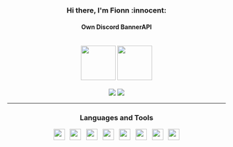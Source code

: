 <div id="SealedSaucer" align="center">
   <center><h3> Hi there, I'm Fionn :innocent:</h3>
  <h4>Own Discord BannerAPI</h4></center>
  <br>
  <a href="https://discord.com/users/859784549063196722"><img height="80px" src="http://139.99.43.34:90/theam-2/859784549063196722.png" /></a>
  <a href="https://discord.com/users/1094092419588427878"><img height="80px" src="http://139.99.43.34:90/theam-1/1094092419588427878.png" /></a>
  <br><br>
  <a href="https://fionn.github.io"><img src="https://img.shields.io/website?label=fionn.github.io&style=for-the-badge&url=https%3A%2F%2Fphantom.is-a.dev"></a>
  <a href="https://fionn.github.io"><img src="https://img.shields.io/badge/fionn.github.io-5e40e4?style=for-the-badge"></a>

---


<h3>Languages and Tools</h3>

<div>
  <a href="https://python.org"><img src="https://skillicons.dev/icons?i=python" height="26" width="26"></a>
  &nbsp;
  <a href="https://w3.org/html"><img src="https://skillicons.dev/icons?i=html" height="26" width="26"></a>
  &nbsp;
  <a href="https://w3schools.com/css"><img src="https://skillicons.dev/icons?i=css" height="26" width="26"></a>
  &nbsp;
  <a href="https://javascript.com"><img src="https://skillicons.dev/icons?i=javascript" height="26" width="26"></a>
  &nbsp;
  <a href="https://nodejs.org"><img src="https://skillicons.dev/icons?i=nodejs" height="26" width="26"></a>
  &nbsp;
  <a href="https://git-scm.com"><img src="https://skillicons.dev/icons?i=git" height="26" width="26"></a>
  &nbsp;
  <a href="https://github.com"><img src="https://skillicons.dev/icons?i=github" height="26" width="26"></a>
  &nbsp;
  <a href="https://code.visualstudio.com"><img src="https://skillicons.dev/icons?i=vscode" height="26" width="26"></a>
</div>
</div>
